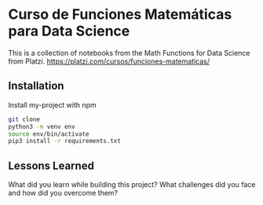 
# Curso de Funciones Matemáticas para Data Science

This is a collection of notebooks from the Math Functions for Data Science from Platzi.
https://platzi.com/cursos/funciones-matematicas/ 




## Installation

Install my-project with npm

```sh
git clone
python3 -m venv env
source env/bin/activate
pip3 install -r requirements.txt
```
    
## Lessons Learned

What did you learn while building this project?
What challenges did you face and how did you overcome them?

